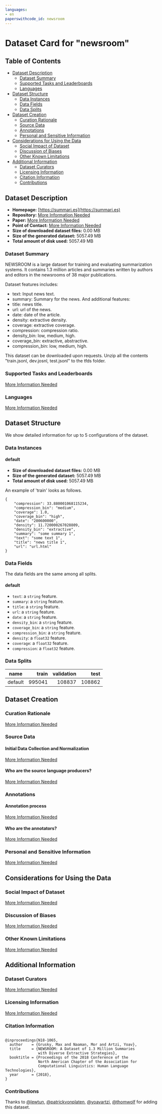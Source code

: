 ```yaml
---
languages:
- en
paperswithcode_id: newsroom
---
```


# Dataset Card for "newsroom"

## Table of Contents
- [Dataset Description](#dataset-description)
  - [Dataset Summary](#dataset-summary)
  - [Supported Tasks and Leaderboards](#supported-tasks-and-leaderboards)
  - [Languages](#languages)
- [Dataset Structure](#dataset-structure)
  - [Data Instances](#data-instances)
  - [Data Fields](#data-fields)
  - [Data Splits](#data-splits)
- [Dataset Creation](#dataset-creation)
  - [Curation Rationale](#curation-rationale)
  - [Source Data](#source-data)
  - [Annotations](#annotations)
  - [Personal and Sensitive Information](#personal-and-sensitive-information)
- [Considerations for Using the Data](#considerations-for-using-the-data)
  - [Social Impact of Dataset](#social-impact-of-dataset)
  - [Discussion of Biases](#discussion-of-biases)
  - [Other Known Limitations](#other-known-limitations)
- [Additional Information](#additional-information)
  - [Dataset Curators](#dataset-curators)
  - [Licensing Information](#licensing-information)
  - [Citation Information](#citation-information)
  - [Contributions](#contributions)

## Dataset Description

- **Homepage:** [https://summari.es](https://summari.es)
- **Repository:** [More Information Needed](https://github.com/huggingface/datasets/blob/master/CONTRIBUTING.md#how-to-contribute-to-the-dataset-cards)
- **Paper:** [More Information Needed](https://github.com/huggingface/datasets/blob/master/CONTRIBUTING.md#how-to-contribute-to-the-dataset-cards)
- **Point of Contact:** [More Information Needed](https://github.com/huggingface/datasets/blob/master/CONTRIBUTING.md#how-to-contribute-to-the-dataset-cards)
- **Size of downloaded dataset files:** 0.00 MB
- **Size of the generated dataset:** 5057.49 MB
- **Total amount of disk used:** 5057.49 MB

### Dataset Summary

NEWSROOM is a large dataset for training and evaluating summarization systems.
It contains 1.3 million articles and summaries written by authors and
editors in the newsrooms of 38 major publications.

Dataset features includes:
  - text: Input news text.
  - summary: Summary for the news.
And additional features:
  - title: news title.
  - url: url of the news.
  - date: date of the article.
  - density: extractive density.
  - coverage: extractive coverage.
  - compression: compression ratio.
  - density_bin: low, medium, high.
  - coverage_bin: extractive, abstractive.
  - compression_bin: low, medium, high.

This dataset can be downloaded upon requests. Unzip all the contents
"train.jsonl, dev.josnl, test.jsonl" to the tfds folder.

### Supported Tasks and Leaderboards

[More Information Needed](https://github.com/huggingface/datasets/blob/master/CONTRIBUTING.md#how-to-contribute-to-the-dataset-cards)

### Languages

[More Information Needed](https://github.com/huggingface/datasets/blob/master/CONTRIBUTING.md#how-to-contribute-to-the-dataset-cards)

## Dataset Structure

We show detailed information for up to 5 configurations of the dataset.

### Data Instances

#### default

- **Size of downloaded dataset files:** 0.00 MB
- **Size of the generated dataset:** 5057.49 MB
- **Total amount of disk used:** 5057.49 MB

An example of 'train' looks as follows.
```
{
    "compression": 33.880001068115234,
    "compression_bin": "medium",
    "coverage": 1.0,
    "coverage_bin": "high",
    "date": "200600000",
    "density": 11.720000267028809,
    "density_bin": "extractive",
    "summary": "some summary 1",
    "text": "some text 1",
    "title": "news title 1",
    "url": "url.html"
}
```

### Data Fields

The data fields are the same among all splits.

#### default
- `text`: a `string` feature.
- `summary`: a `string` feature.
- `title`: a `string` feature.
- `url`: a `string` feature.
- `date`: a `string` feature.
- `density_bin`: a `string` feature.
- `coverage_bin`: a `string` feature.
- `compression_bin`: a `string` feature.
- `density`: a `float32` feature.
- `coverage`: a `float32` feature.
- `compression`: a `float32` feature.

### Data Splits

| name  |train |validation| test |
|-------|-----:|---------:|-----:|
|default|995041|    108837|108862|

## Dataset Creation

### Curation Rationale

[More Information Needed](https://github.com/huggingface/datasets/blob/master/CONTRIBUTING.md#how-to-contribute-to-the-dataset-cards)

### Source Data

#### Initial Data Collection and Normalization

[More Information Needed](https://github.com/huggingface/datasets/blob/master/CONTRIBUTING.md#how-to-contribute-to-the-dataset-cards)

#### Who are the source language producers?

[More Information Needed](https://github.com/huggingface/datasets/blob/master/CONTRIBUTING.md#how-to-contribute-to-the-dataset-cards)

### Annotations

#### Annotation process

[More Information Needed](https://github.com/huggingface/datasets/blob/master/CONTRIBUTING.md#how-to-contribute-to-the-dataset-cards)

#### Who are the annotators?

[More Information Needed](https://github.com/huggingface/datasets/blob/master/CONTRIBUTING.md#how-to-contribute-to-the-dataset-cards)

### Personal and Sensitive Information

[More Information Needed](https://github.com/huggingface/datasets/blob/master/CONTRIBUTING.md#how-to-contribute-to-the-dataset-cards)

## Considerations for Using the Data

### Social Impact of Dataset

[More Information Needed](https://github.com/huggingface/datasets/blob/master/CONTRIBUTING.md#how-to-contribute-to-the-dataset-cards)

### Discussion of Biases

[More Information Needed](https://github.com/huggingface/datasets/blob/master/CONTRIBUTING.md#how-to-contribute-to-the-dataset-cards)

### Other Known Limitations

[More Information Needed](https://github.com/huggingface/datasets/blob/master/CONTRIBUTING.md#how-to-contribute-to-the-dataset-cards)

## Additional Information

### Dataset Curators

[More Information Needed](https://github.com/huggingface/datasets/blob/master/CONTRIBUTING.md#how-to-contribute-to-the-dataset-cards)

### Licensing Information

[More Information Needed](https://github.com/huggingface/datasets/blob/master/CONTRIBUTING.md#how-to-contribute-to-the-dataset-cards)

### Citation Information

```

@inproceedings{N18-1065,
  author    = {Grusky, Max and Naaman, Mor and Artzi, Yoav},
  title     = {NEWSROOM: A Dataset of 1.3 Million Summaries
               with Diverse Extractive Strategies},
  booktitle = {Proceedings of the 2018 Conference of the
               North American Chapter of the Association for
               Computational Linguistics: Human Language Technologies},
  year      = {2018},
}

```


### Contributions

Thanks to [@lewtun](https://github.com/lewtun), [@patrickvonplaten](https://github.com/patrickvonplaten), [@yoavartzi](https://github.com/yoavartzi), [@thomwolf](https://github.com/thomwolf) for adding this dataset.
